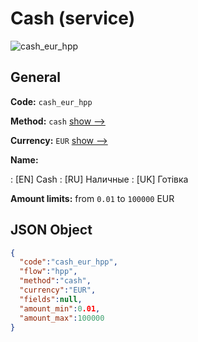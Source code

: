 
# Cash (service) 
![cash_eur_hpp](https://static.openfintech.io/payment_methods/cash_eur_hpp/logo.svg?w=400&c=v0.59.26#w200)  

## General 
 
**Code:** `cash_eur_hpp` 
 
**Method:** `cash` 
 [show -->](/payment-methods/cash/) 
 
**Currency:** `EUR` [show -->](/currencies/EUR/) 
 
**Name:** 
 
:	[EN] Cash 
:	[RU] Наличные 
:	[UK] Готівка 
 
**Amount limits:** from `0.01` to `100000` EUR 

## JSON Object 

```json
{
  "code":"cash_eur_hpp",
  "flow":"hpp",
  "method":"cash",
  "currency":"EUR",
  "fields":null,
  "amount_min":0.01,
  "amount_max":100000
}
```  
